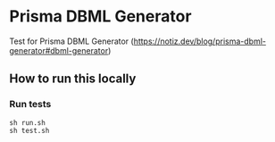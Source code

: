 # Prisma DBML Generator

Test for Prisma DBML Generator (https://notiz.dev/blog/prisma-dbml-generator#dbml-generator)

## How to run this locally

### Run tests

```shell script
sh run.sh
sh test.sh
```
